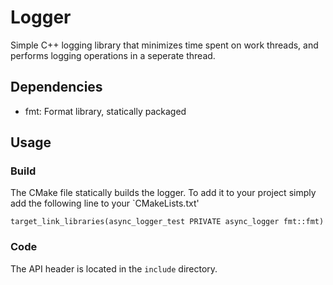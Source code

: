 # Logger

Simple C++ logging library that minimizes time spent on work threads, 
and performs logging operations in a seperate thread.

## Dependencies
- fmt: Format library, statically packaged

## Usage
### Build
The CMake file statically builds the logger. To add it to your project simply add the following line to your `CMakeLists.txt'
```
target_link_libraries(async_logger_test PRIVATE async_logger fmt::fmt)
```

### Code
The API header is located in the `include` directory.



